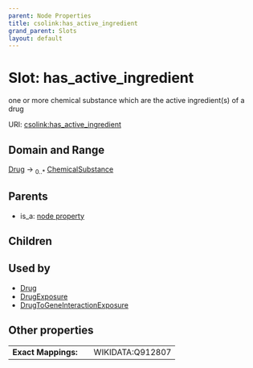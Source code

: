 ```yaml
---
parent: Node Properties
title: csolink:has_active_ingredient
grand_parent: Slots
layout: default
---
```


# Slot: has_active_ingredient


one or more chemical substance which are the active ingredient(s) of a drug

URI: [csolink:has_active_ingredient](https://w3id.org/csolink/vocab/has_active_ingredient)

## Domain and Range

[Drug](Drug.md) ->  <sub>0..*</sub> [ChemicalSubstance](ChemicalSubstance.md)

## Parents

 *  is_a: [node property](node_property.md)

## Children


## Used by

 * [Drug](Drug.md)
 * [DrugExposure](DrugExposure.md)
 * [DrugToGeneInteractionExposure](DrugToGeneInteractionExposure.md)

## Other properties

|  |  |  |
| --- | --- | --- |
| **Exact Mappings:** | | WIKIDATA:Q912807 |

